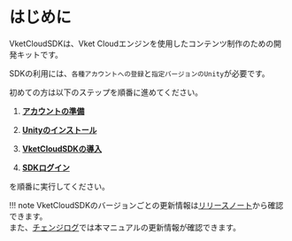 
# はじめに
  
VketCloudSDKは、Vket Cloudエンジンを使用したコンテンツ制作のための開発キットです。  
  
SDKの利用には、`各種アカウントへの登録`と`指定バージョンのUnity`が必要です。  
  
初めての方は以下のステップを順番に進めてください。

1. **[アカウントの準備](AboutVketCloudSDK/SetupAccount.md)**

2. **[Unityのインストール](AboutVketCloudSDK/OperatingEnvironment.md)**

3. **[VketCloudSDKの導入](AboutVketCloudSDK/SetupSDK_external.md)**

4. **[SDKログイン](AboutVketCloudSDK/LoginSDK.md)**

を順番に実行してください。

!!! note
    VketCloudSDKのバージョンごとの更新情報は[リリースノート](releasenote/releasenote-5.4.md)から確認できます。<br>
    また、[チェンジログ](changelog/changelog-5.4.md)では本マニュアルの更新情報が確認できます。